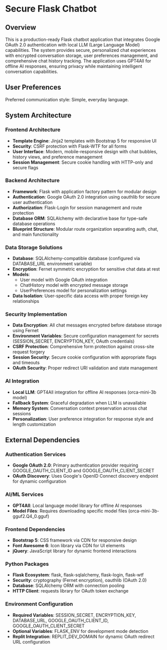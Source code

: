 # Secure Flask Chatbot

## Overview

This is a production-ready Flask chatbot application that integrates Google OAuth 2.0 authentication with local LLM (Large Language Model) capabilities. The system provides secure, personalized chat experiences with encrypted conversation storage, user preferences management, and comprehensive chat history tracking. The application uses GPT4All for offline AI responses, ensuring privacy while maintaining intelligent conversation capabilities.

## User Preferences

Preferred communication style: Simple, everyday language.

## System Architecture

### Frontend Architecture
- **Template Engine**: Jinja2 templates with Bootstrap 5 for responsive UI
- **Security**: CSRF protection with Flask-WTF for all forms
- **User Interface**: Modern, mobile-responsive design with chat bubbles, history views, and preference management
- **Session Management**: Secure cookie handling with HTTP-only and secure flags

### Backend Architecture
- **Framework**: Flask with application factory pattern for modular design
- **Authentication**: Google OAuth 2.0 integration using oauthlib for secure user authentication
- **Authorization**: Flask-Login for session management and route protection
- **Database ORM**: SQLAlchemy with declarative base for type-safe database operations
- **Blueprint Structure**: Modular route organization separating auth, chat, and main functionality

### Data Storage Solutions
- **Database**: SQLAlchemy-compatible database (configured via DATABASE_URL environment variable)
- **Encryption**: Fernet symmetric encryption for sensitive chat data at rest
- **Models**: 
  - User model with Google OAuth integration
  - ChatHistory model with encrypted message storage
  - UserPreferences model for personalization settings
- **Data Isolation**: User-specific data access with proper foreign key relationships

### Security Implementation
- **Data Encryption**: All chat messages encrypted before database storage using Fernet
- **Environment Variables**: Secure configuration management for secrets (SESSION_SECRET, ENCRYPTION_KEY, OAuth credentials)
- **CSRF Protection**: Comprehensive form protection against cross-site request forgery
- **Session Security**: Secure cookie configuration with appropriate flags and timeouts
- **OAuth Security**: Proper redirect URI validation and state management

### AI Integration
- **Local LLM**: GPT4All integration for offline AI responses (orca-mini-3b model)
- **Fallback System**: Graceful degradation when LLM is unavailable
- **Memory System**: Conversation context preservation across chat sessions
- **Personalization**: User preference integration for response style and length customization

## External Dependencies

### Authentication Services
- **Google OAuth 2.0**: Primary authentication provider requiring GOOGLE_OAUTH_CLIENT_ID and GOOGLE_OAUTH_CLIENT_SECRET
- **OAuth Discovery**: Uses Google's OpenID Connect discovery endpoint for dynamic configuration

### AI/ML Services
- **GPT4All**: Local language model library for offline AI responses
- **Model Files**: Requires downloading specific model files (orca-mini-3b-gguf2.Q4_0.gguf)

### Frontend Dependencies
- **Bootstrap 5**: CSS framework via CDN for responsive design
- **Font Awesome 6**: Icon library via CDN for UI elements
- **jQuery**: JavaScript library for dynamic frontend interactions

### Python Packages
- **Flask Ecosystem**: flask, flask-sqlalchemy, flask-login, flask-wtf
- **Security**: cryptography (Fernet encryption), oauthlib (OAuth 2.0)
- **Database**: SQLAlchemy ORM with connection pooling
- **HTTP Client**: requests library for OAuth token exchange

### Environment Configuration
- **Required Variables**: SESSION_SECRET, ENCRYPTION_KEY, DATABASE_URL, GOOGLE_OAUTH_CLIENT_ID, GOOGLE_OAUTH_CLIENT_SECRET
- **Optional Variables**: FLASK_ENV for development mode detection
- **Replit Integration**: REPLIT_DEV_DOMAIN for dynamic OAuth redirect URL configuration